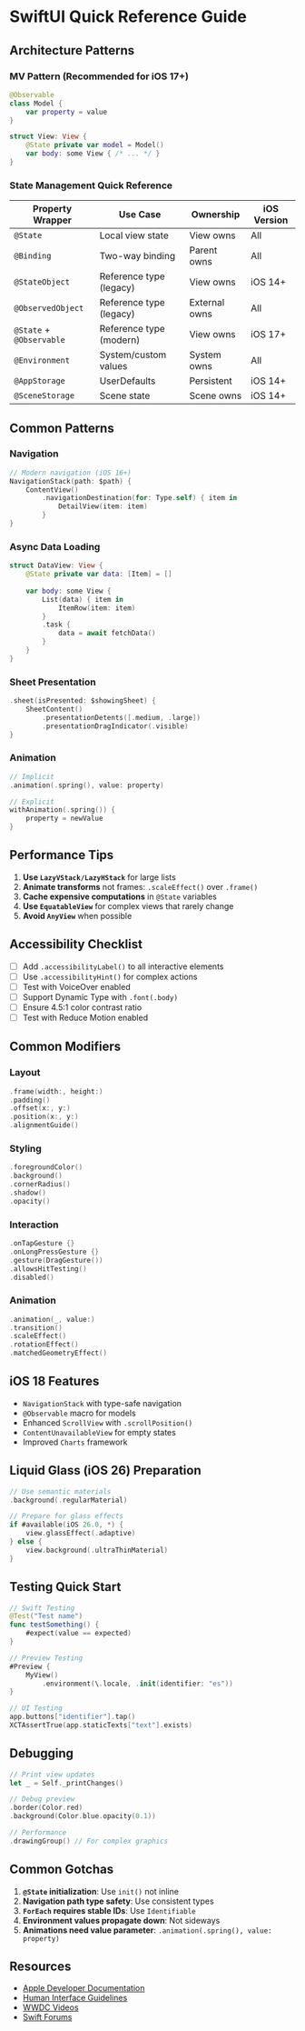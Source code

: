 # SwiftUI Quick Reference Guide

## Architecture Patterns

### MV Pattern (Recommended for iOS 17+)
```swift
@Observable
class Model {
    var property = value
}

struct View: View {
    @State private var model = Model()
    var body: some View { /* ... */ }
}
```

### State Management Quick Reference

| Property Wrapper | Use Case | Ownership | iOS Version |
|-----------------|----------|-----------|-------------|
| `@State` | Local view state | View owns | All |
| `@Binding` | Two-way binding | Parent owns | All |
| `@StateObject` | Reference type (legacy) | View owns | iOS 14+ |
| `@ObservedObject` | Reference type (legacy) | External owns | All |
| `@State` + `@Observable` | Reference type (modern) | View owns | iOS 17+ |
| `@Environment` | System/custom values | System owns | All |
| `@AppStorage` | UserDefaults | Persistent | iOS 14+ |
| `@SceneStorage` | Scene state | Scene owns | iOS 14+ |

## Common Patterns

### Navigation
```swift
// Modern navigation (iOS 16+)
NavigationStack(path: $path) {
    ContentView()
        .navigationDestination(for: Type.self) { item in
            DetailView(item: item)
        }
}
```

### Async Data Loading
```swift
struct DataView: View {
    @State private var data: [Item] = []
    
    var body: some View {
        List(data) { item in
            ItemRow(item: item)
        }
        .task {
            data = await fetchData()
        }
    }
}
```

### Sheet Presentation
```swift
.sheet(isPresented: $showingSheet) {
    SheetContent()
        .presentationDetents([.medium, .large])
        .presentationDragIndicator(.visible)
}
```

### Animation
```swift
// Implicit
.animation(.spring(), value: property)

// Explicit
withAnimation(.spring()) {
    property = newValue
}
```

## Performance Tips

1. **Use `LazyVStack/LazyHStack`** for large lists
2. **Animate transforms** not frames: `.scaleEffect()` over `.frame()`
3. **Cache expensive computations** in `@State` variables
4. **Use `EquatableView`** for complex views that rarely change
5. **Avoid `AnyView`** when possible

## Accessibility Checklist

- [ ] Add `.accessibilityLabel()` to all interactive elements
- [ ] Use `.accessibilityHint()` for complex actions
- [ ] Test with VoiceOver enabled
- [ ] Support Dynamic Type with `.font(.body)`
- [ ] Ensure 4.5:1 color contrast ratio
- [ ] Test with Reduce Motion enabled

## Common Modifiers

### Layout
```swift
.frame(width:, height:)
.padding()
.offset(x:, y:)
.position(x:, y:)
.alignmentGuide()
```

### Styling
```swift
.foregroundColor()
.background()
.cornerRadius()
.shadow()
.opacity()
```

### Interaction
```swift
.onTapGesture {}
.onLongPressGesture {}
.gesture(DragGesture())
.allowsHitTesting()
.disabled()
```

### Animation
```swift
.animation(_, value:)
.transition()
.scaleEffect()
.rotationEffect()
.matchedGeometryEffect()
```

## iOS 18 Features

- `NavigationStack` with type-safe navigation
- `@Observable` macro for models
- Enhanced `ScrollView` with `.scrollPosition()`
- `ContentUnavailableView` for empty states
- Improved `Charts` framework

## Liquid Glass (iOS 26) Preparation

```swift
// Use semantic materials
.background(.regularMaterial)

// Prepare for glass effects
if #available(iOS 26.0, *) {
    view.glassEffect(.adaptive)
} else {
    view.background(.ultraThinMaterial)
}
```

## Testing Quick Start

```swift
// Swift Testing
@Test("Test name")
func testSomething() {
    #expect(value == expected)
}

// Preview Testing
#Preview {
    MyView()
        .environment(\.locale, .init(identifier: "es"))
}

// UI Testing
app.buttons["identifier"].tap()
XCTAssertTrue(app.staticTexts["text"].exists)
```

## Debugging

```swift
// Print view updates
let _ = Self._printChanges()

// Debug preview
.border(Color.red)
.background(Color.blue.opacity(0.1))

// Performance
.drawingGroup() // For complex graphics
```

## Common Gotchas

1. **`@State` initialization**: Use `init()` not inline
2. **Navigation path type safety**: Use consistent types
3. **`ForEach` requires stable IDs**: Use `Identifiable`
4. **Environment values propagate down**: Not sideways
5. **Animations need value parameter**: `.animation(.spring(), value: property)`

## Resources

- [Apple Developer Documentation](https://developer.apple.com/documentation/swiftui)
- [Human Interface Guidelines](https://developer.apple.com/design/human-interface-guidelines/)
- [WWDC Videos](https://developer.apple.com/wwdc/)
- [Swift Forums](https://forums.swift.org/c/swiftui/)
